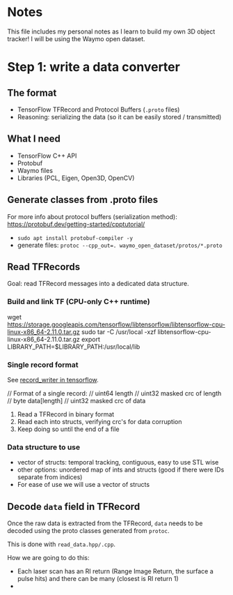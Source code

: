 # Notes
This file includes my personal notes as I learn to build my own 3D object tracker! I will be using the Waymo open dataset.

# Step 1: write a data converter

## The format
* TensorFlow TFRecord and Protocol Buffers (`.proto` files)
* Reasoning: serializing the data (so it can be easily stored / transmitted)

## What I need
* TensorFlow C++ API
* Protobuf
* Waymo files
* Libraries (PCL, Eigen, Open3D, OpenCV)

## Generate classes from .proto files
For more info about protocol buffers (serialization method): https://protobuf.dev/getting-started/cpptutorial/
* `sudo apt install protobuf-compiler -y`
* generate files: `protoc --cpp_out=. waymo_open_dataset/protos/*.proto`

## Read TFRecords 
Goal: read TFRecord messages into a dedicated data structure. 

### Build and link TF (CPU-only C++ runtime)
wget https://storage.googleapis.com/tensorflow/libtensorflow/libtensorflow-cpu-linux-x86_64-2.11.0.tar.gz
sudo tar -C /usr/local -xzf libtensorflow-cpu-linux-x86_64-2.11.0.tar.gz
export LIBRARY_PATH=$LIBRARY_PATH:/usr/local/lib

### Single record format
See [record_writer in tensorflow](https://github.com/tensorflow/tensorflow/blob/516ae286f6cc796e646d14671d94959b129130a4/tensorflow/core/lib/io/record_writer.h#L60).

// Format of a single record:
//  uint64    length
//  uint32    masked crc of length
//  byte      data[length]
//  uint32    masked crc of data

1. Read a TFRecord in binary format
2. Read each into structs, verifying crc's for data corruption
3. Keep doing so until the end of a file

### Data structure to use
* vector of structs: temporal tracking, contiguous, easy to use STL wise
* other options: unordered map of ints and structs (good if there were IDs separate from indices)
* For ease of use we will use a vector of structs

## Decode `data` field in TFRecord
Once the raw data is extracted from the TFRecord, `data` needs to be decoded using the proto classes generated from `protoc`.

This is done with `read_data.hpp/.cpp`.

How we are going to do this:
- Each laser scan has an RI return (Range Image Return, the surface a pulse hits) and there can be many (closest is RI return 1)
- 